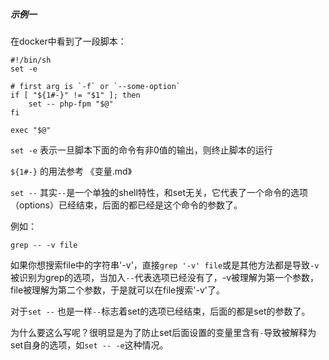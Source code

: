 ##### 示例一

在docker中看到了一段脚本：

```shell
#!/bin/sh
set -e

# first arg is `-f` or `--some-option`
if [ "${1#-}" != "$1" ]; then
	set -- php-fpm "$@"
fi

exec "$@"
```

`set -e` 表示一旦脚本下面的命令有非0值的输出，则终止脚本的运行

`${1#-}` 的用法参考 《变量.md》

`set --` 其实`--`是一个单独的shell特性，和set无关，它代表了一个命令的选项（options）已经结束，后面的都已经是这个命令的参数了。

例如：

```text
grep -- -v file
```

如果你想搜索file中的字符串'-v'，直接`grep '-v' file`或是其他方法都是导致`-v`被识别为grep的选项，当加入`--`代表选项已经没有了，-v被理解为第一个参数，file被理解为第二个参数，于是就可以在file搜索'-v'了。

对于`set --` 也是一样`--`标志着set的选项已经结束，后面的都是set的参数了。

为什么要这么写呢？很明显是为了防止set后面设置的变量里含有`-`导致被解释为set自身的选项，如`set -- -e`这种情况。


